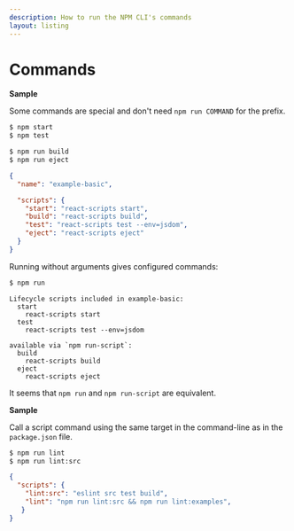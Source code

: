 ```yaml
---
description: How to run the NPM CLI's commands
layout: listing
---
```

# Commands



**Sample**

Some commands are special and don't need `npm run COMMAND` for the prefix.

```sh
$ npm start
$ npm test
```

```sh
$ npm run build
$ npm run eject
```

```json
{
  "name": "example-basic",

  "scripts": {
    "start": "react-scripts start",
    "build": "react-scripts build",
    "test": "react-scripts test --env=jsdom",
    "eject": "react-scripts eject"
  }
}
```

Running without arguments gives configured commands:

```sh
$ npm run
```

```
Lifecycle scripts included in example-basic:
  start
    react-scripts start
  test
    react-scripts test --env=jsdom

available via `npm run-script`:
  build
    react-scripts build
  eject
    react-scripts eject
```

It seems that `npm run` and `npm run-script` are equivalent.


**Sample**

Call a script command using the same target in the command-line as in the `package.json` file.

```sh
$ npm run lint
$ npm run lint:src
```

```json
{
  "scripts": {
    "lint:src": "eslint src test build",
    "lint": "npm run lint:src && npm run lint:examples",
   }
}
```

